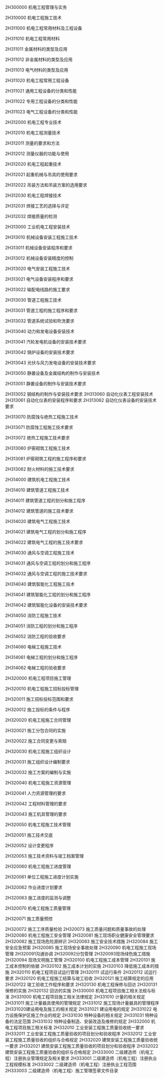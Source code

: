2H300000 机电工程管理与实务

2H310000 机电工程施工技术

2H311000 机电工程常用材料及工程设备

2H311010 机电工程常用材料

2H311011 金属材料的类型及应用

2H311012 非金属材料的类型及应用

2H311013 电气材料的类型及应用

2H311020 机电工程常用工程设备

2H311021 通用工程设备的分类和性能

2H311022 专用工程设备的分类和性能

2H311023 电气工程设备的分类和性能

2H312000 机电工程专业技术

2H312010 机电工程测量技术

2H312011 测量的要求和方法

2H312012 测量仪器的功能与使用

2H312020 机电工程起重技术

2H312021 起重机械与吊具的使用要求

2H312022 吊装方法和吊装方案的选用要求

2H312030 机电工程焊接技术

2H312031 焊接工艺的选择与评定

2H312032 焊接质量的检测

2H313000 工业机电工程安装技术

2H313010 机械设备安装工程施工技术

2H313011 机械设备安装程序和要求

2H313012 机械设备安装精度的控制

2H313020 电气安装工程施工技术

2H313021 电气设备安装程序和要求

2H313022 输配电线路的施工要求

2H313030 管道工程施工技术

2H313031 管道工程的施工程序和要求

2H313032 管道系统试验和吹洗要求

2H313040 动力和发电设备安装技术

2H313041 汽轮发电机设备的安装技术要求

2H313042 锅炉设备的安装技术要求

2H313043 光伏与风力发电设备的安装技术要求

2H313050 静置设备及金属结构的制作与安装技术

2H313051 静置设备的制作与安装技术要求

2H313052 钢结构的制作与安装技术要求
2H313060 自动化仪表工程安装技术
2H313061 自动化仪表的安装程序和要求
2H313062 自动化仪表设备的安装技术要求

2H313070 防腐蚀与绝热工程施工技术

2H313071 防腐蚀工程施工技术要求

2H313072 绝热工程施工技术要求

2H313080 炉窑砌筑工程施工技术

2H313081 炉窑砌筑工程的施工程序和要求

2H313082 耐火材料的施工技术要求

2H314000 建筑机电工程施工技术

2H314010 建筑管道工程施工技术

2H314011 建筑管道工程的划分和施工程序

2H314012 建筑管道的施工技术要求

2H314020 建筑电气工程施工技术

2H314021 建筑电气工程的划分和施工程序

2H314022 建筑电气工程的施工技术要求

2H314030 通风与空调工程施工技术

2H314031 通风与空调工程的划分和施工程序

2H314032 通风与空调工程的施工技术要求

2H314040 建筑智能化工程施工技术

2H314041 建筑智能化工程的划分和施工程序

2H314042 建筑智能化设备的安装技术要求

2H314050 消防工程施工技术

2H314051 消防工程的划分和施工程序

2H314052 消防工程的验收要求

2H314060 电梯工程施工技术

2H314061 电梯工程的划分和施工程序

2H314062 电梯工程的验收要求

2H320000 机电工程项目施工管理

2H320010 机电工程施工招标投标管理

2H320011 施工招标投标范围和要求

2H320012 施工投标的条件与程序

2H320020 机电工程施工合同管理

2H320021 施工分包合同的实施

2H320022 施工合同变更与索赔

2H320030 机电工程施工组织设计

2H320031 施工组织设计编制要求

2H320032 施工方案的编制与实施

2H320040 机电工程施工资源管理

2H320041 人力资源管理的要求

2H320042 工程材料管理的要求

2H320043 施工机具管理的要求

2H320050 机电工程施工技术管理

2H320051 施工技术交底

2H320052 设计变更程序

2H320053 施工技术资料与竣工档案管理

2H320060 机电工程施工进度管理

2H320061 单位工程施工进度计划实施

2H320062 作业进度计划要求

2H320063 施工进度的监测与调整

2H320070 机电工程施工质量管理

2H320071 施工质量预控

2H320072 施工工序质量检验
2H320073 施工质量问题和质量事故的处理
2H320080 机电工程施工安全管理
2H320081 施工现场职业健康安全管理要求
2H320082 施工现场危险源辨识
2H320083 施工安全技术措施
2H320084 施工安全应急预案
2H320085 施工现场安全事故处理
2H320090 机电工程施工现场管理
2H320091沟通协调
2H320092分包管理
2H320093现场绿色施工措施
2H320094 现场文明施工管理
2H320100 机电工程施工成本管理
2H320101 施工成本控制的依据
2H320102 施工成本计划的实施
2H320103 降低施工成本的措施
2H320110 机电工程项目试运行管理
2H320111 试运行条件
2H320112 试运行要求
2H320120 机电工程施工结算与竣工验收
2H320121 施工结算规定的应用
2H320122 竣工验收工作程序和要求
2H320130 机电工程保修与回访
2H320131 保修的实施
2H320132 回访的实施
2H330000 机电工程项目施工相关法规与标准
2H331000 机电工程项目施工相关法律规定
2H331010 计量的相关规定
2H331011 施工计量器具使用的管理规定
2H331012 施工现场计量器具的管理程序
2H331020建设用电及施工的相关规定
2H331021 建设用电的规定
2H331022 电力设施保护区施工作业的规定
2H331030 特种设备的相关规定
2H331031 特种设备的法定范围
2H331032 特种设备制造、安装改造及维修的规定
2H332000 机电工程项目施工相关标准
2H332010 工业安装工程施工质量验收统一要求
2H332011 工业安装工程施工质量验收的项目划分和验收程序
2H332012 工业安装工程施工质量验收的组织与合格规定
2H332020 建筑安装工程施工质量验收统一要求
2H332021 建筑安装工程施工质量验收的项目划分和验收程序
2H332022 建筑安装工程施工质量验收的组织与合格规定
2H333000 二级建造师（机电工程）注册执业管理规定及相关要求
2H333001 二级建造师（机电工程）注册执业工程规模标准
2H333002 二级建造师（机电工程）注册执业工程范围
2H333003 二级建造师（机电工程）施工管理签章文件目录